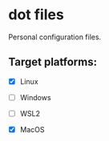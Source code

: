 # dot files
Personal configuration files.

## Target platforms:
- [x] Linux
- [ ] Windows
- [ ] WSL2
- [x] MacOS

